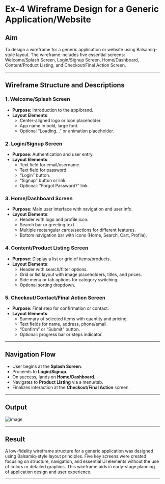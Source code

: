 # Ex-4 Wireframe Design for a Generic Application/Website

## Aim
To design a wireframe for a generic application or website using Balsamiq-style layout. The wireframe includes five essential screens: Welcome/Splash Screen, Login/Signup Screen, Home/Dashboard, Content/Product Listing, and Checkout/Final Action Screen.

---

## Wireframe Structure and Descriptions

### 1. Welcome/Splash Screen
- **Purpose**: Introduction to the app/brand.
- **Layout Elements**:
  - Center-aligned logo or icon placeholder.
  - App name in bold, large font.
  - Optional “Loading…” or animation placeholder.

### 2. Login/Signup Screen
- **Purpose**: Authentication and user entry.
- **Layout Elements**:
  - Text field for email/username.
  - Text field for password.
  - “Login” button.
  - “Signup” button or link.
  - Optional: “Forgot Password?” link.

### 3. Home/Dashboard Screen
- **Purpose**: Main user interface with navigation and user info.
- **Layout Elements**:
  - Header with logo and profile icon.
  - Search bar or greeting text.
  - Multiple rectangular cards/sections for different features.
  - Bottom navigation bar with icons (Home, Search, Cart, Profile).

### 4. Content/Product Listing Screen
- **Purpose**: Display a list or grid of items/products.
- **Layout Elements**:
  - Header with search/filter options.
  - Grid or list layout with image placeholders, titles, and prices.
  - Side menu or tab options for category switching.
  - Optional sorting dropdown.

### 5. Checkout/Contact/Final Action Screen
- **Purpose**: Final step for confirmation or contact.
- **Layout Elements**:
  - Summary of selected items with quantity and pricing.
  - Text fields for name, address, phone/email.
  - “Confirm” or “Submit” button.
  - Optional: progress bar or steps indicator.

---

## Navigation Flow
- User begins at the **Splash Screen**.
- Proceeds to **Login/Signup**.
- On success, lands on **Home/Dashboard**.
- Navigates to **Product Listing** via a menu/tab.
- Finalizes interaction at the **Checkout/Final Action** screen.

---

## Output
![image](https://github.com/user-attachments/assets/a00505e3-a353-4f3e-a3bb-689608ab23eb)

---
## Result
A low-fidelity wireframe structure for a generic application was designed using Balsamiq-style layout principles. Five key screens were created focusing on structure, navigation, and essential UI elements without the use of colors or detailed graphics. This wireframe aids in early-stage planning of application design and user experience.

---
